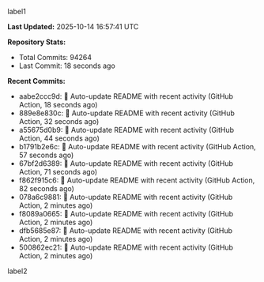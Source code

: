 
label1 
<!-- ACTIVITY_START -->
**Last Updated:** 2025-10-14 16:57:41 UTC

**Repository Stats:**
- Total Commits: 94264
- Last Commit: 18 seconds ago

**Recent Commits:**
- aabe2ccc9d: 🤖 Auto-update README with recent activity (GitHub Action, 18 seconds ago)
- 889e8e830c: 🤖 Auto-update README with recent activity (GitHub Action, 32 seconds ago)
- a55675d0b9: 🤖 Auto-update README with recent activity (GitHub Action, 44 seconds ago)
- b1791b2e6c: 🤖 Auto-update README with recent activity (GitHub Action, 57 seconds ago)
- 67bf2d6389: 🤖 Auto-update README with recent activity (GitHub Action, 71 seconds ago)
- f862f915c6: 🤖 Auto-update README with recent activity (GitHub Action, 82 seconds ago)
- 078a6c9881: 🤖 Auto-update README with recent activity (GitHub Action, 2 minutes ago)
- f8089a0665: 🤖 Auto-update README with recent activity (GitHub Action, 2 minutes ago)
- dfb5685e87: 🤖 Auto-update README with recent activity (GitHub Action, 2 minutes ago)
- 500862ec21: 🤖 Auto-update README with recent activity (GitHub Action, 2 minutes ago)
<!-- ACTIVITY_END -->

label2
